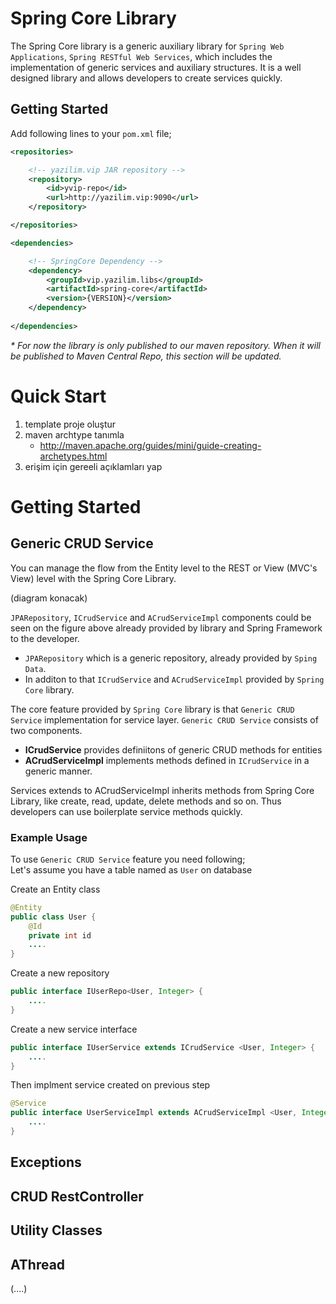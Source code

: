 # Spring Core Library
The Spring Core library is a generic auxiliary library for `Spring Web Applications`, `Spring RESTful Web Services`, which includes the implementation of generic services and auxiliary structures. It is a well designed library and allows developers to create services quickly. 

## Getting Started
Add following lines  to your `pom.xml` file; 


```xml
<repositories>

    <!-- yazilim.vip JAR repository -->
    <repository>
        <id>yvip-repo</id>
        <url>http://yazilim.vip:9090</url>
    </repository>

</repositories>

<dependencies>

    <!-- SpringCore Dependency -->
    <dependency>
        <groupId>vip.yazilim.libs</groupId>
        <artifactId>spring-core</artifactId>
        <version>{VERSION}</version>
    </dependency>
    
</dependencies>
```

*\* For now the library is only published to our maven repository. When it will be published to Maven Central Repo, this section will be updated.*
 

# Quick Start
1. template proje oluştur
2. maven archtype tanımla
   * http://maven.apache.org/guides/mini/guide-creating-archetypes.html
3. erişim için gereeli açıklamları yap


   
# Getting Started

## Generic CRUD Service

You can manage the flow from the Entity level to the REST or View (MVC's View) level with the Spring Core Library. 
 
(diagram konacak)

`JPARepository`, `ICrudService` and `ACrudServiceImpl` components could be seen on the figure above already provided by library and Spring Framework to the developer.


* `JPARepository` which is a generic repository, already provided by `Sping Data`. 
* In additon to that `ICrudService` and `ACrudServiceImpl` provided by `Spring Core` library.


The core feature provided by `Spring Core` library is that  `Generic CRUD Service` implementation for service layer. `Generic CRUD Service` consists of two components.

* **ICrudService** provides definiitons of generic CRUD methods for entities 
* **ACrudServiceImpl** implements methods defined in `ICrudService`  in a generic manner.

Services extends to ACrudServiceImpl inherits methods from Spring Core Library, like create, read, update, delete methods and so on. Thus developers can use boilerplate service methods quickly.


### Example Usage
To use `Generic CRUD Service` feature you need following; \
Let's assume you have a table named as `User` on database

Create an Entity class

```java
@Entity
public class User {
    @Id
    private int id
    ....
}
```

Create a new repository 

```java
public interface IUserRepo<User, Integer> {
    ....
}
```

Create a new service interface

```java
public interface IUserService extends ICrudService <User, Integer> {
    ....
}
```

Then implment service created on previous step

```java
@Service
public interface UserServiceImpl extends ACrudServiceImpl <User, Integer> implements ICrudService <User, Integer> {
    ....
}
```


## Exceptions
 
## CRUD RestController



## Utility Classes

## AThread 
(....)
